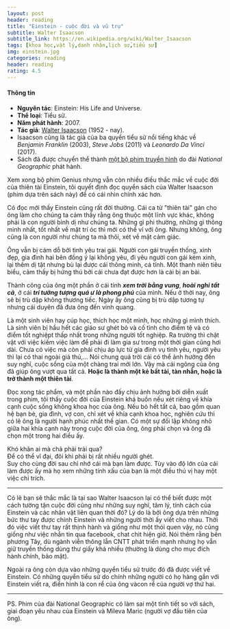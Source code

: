 ```yaml
---
layout: post
header: reading
title: "Einstein - cuộc đời và vũ trụ"
subtitle: Walter Isaacson
subtitle_link: https://en.wikipedia.org/wiki/Walter_Isaacson
tags: [khoa học,vật lý,danh nhân,lịch sử,tiểu sử]
img: einstein.jpg
categories: reading
header: reading
rating: 4.5
---
```


<h4 class="post-more">Thông tin</h4>

- **Nguyên tác**: Einstein: His Life and Universe.
- **Thể loại**: Tiểu sử.
- **Năm phát hành**: 2007.
- **Tác giả**: [Walter Isaacson](https://en.wikipedia.org/wiki/Walter_Isaacson) (1952 - nay).
- Isaacson cũng là tác giả của ba quyển tiểu sử nổi tiếng khác về *Benjamin Franklin* (2003), *Steve Jobs* (2011) và *Leonardo Da Vinci* (2017).
- Sách đã được chuyển thể thành [một bộ phim truyền hình](http://channel.nationalgeographic.com/genius/) do đài *National Geographic* phát hành.

Xem xong bộ phim Genius nhưng vẫn còn nhiều điều thắc mắc về cuộc đời của thiên tài Einstein, tôi quyết định đọc quyển sách của Walter Isaacson (phim dựa trên sách này) để có cái nhìn chính xác hơn.

Có đọc mới thấy Einstein cũng rất đời thường. Cái ca từ "thiên tài" gán cho ông làm cho chúng ta cảm thấy rằng ông thuộc một lĩnh vực khác, không phải là con người bình dị như chúng ta. Những gì phi thường, những gì thông minh nhất, tốt nhất về mặt trí óc thì mới có thể ví với ông. Nhưng không, ông cũng là con người như chúng ta mà thôi, xét về mặt cảm giác.

Ông vẫn bị cám dỗ bởi tình yêu trai gái. Người con gái truyền thống, xinh đẹp, gia đình hai bên đồng ý lại không yêu, đi yêu người con gái kém xinh, lại thêm dị tật nhưng bù lại được cái thông minh, cá tính. Một thanh niên tiêu biểu, cảm thấy bị hứng thú bởi cái chưa đạt được hơn là cái bị an bài.

Thành công của ông một phần ở cái tính ***xem trời bằng vung***, ***hoài nghi tất cả***, ở cái ***trí tưởng tượng quá ư là phong phú*** của mình. Nếu ở thời nay, ông sẽ bị trù dập không thương tiếc. Ngày ấy ông cũng bị trù dập tương tự nhưng cái duyên đã đưa ông đến vinh quang.

Là một sinh viên hay cúp học, thích học một mình, học những gì mình thích. Là sinh viên bị hầu hết các giáo sư ghét bỏ và cố tình cho điểm tệ và có điểm tốt nghiệpt thấp nhất trong những người tốt nghiệp. Ra trường thì chật vật với việc kiếm việc làm để phải đi làm gia sư trong một thời gian cũng hơi dài. Chưa có việc mà còn phải chịu áp lực từ gia đình vụ tình yêu, người yêu thì lại có thai ngoài giá thú,... Nói chung quá trời cái có thể ảnh hưởng đến suy nghĩ, cuộc sống của một chàng trai mới lớn. Vậy mà cái ngông của ông đã giúp ông vượt qua tất cả. **Hoặc là thành một kẻ bất tài, tàn nhẫn, hoặc là trở thành một thiên tài**.

Đọc xong tác phẩm, và một phần nào đấy chịu ảnh hưởng bởi diễn xuất trong phim, tôi thấy cuộc đời của Einstein khá buồn nếu xét riêng về khía cạnh cuộc sống không khoa học của ông. Nếu bỏ hết tất cả, bao gồm quan hệ bạn bè, gia đình, vợ con, chỉ xét về khía cạnh khoa học, nghiên cứu thì có lẽ ông là người hạnh phúc nhất thế gian. Có một sự đối lập không nhỏ giữa hai khía cạnh này trong cuộc đời của ông, ông phải chọn và ông đã chọn một trong hai điều ấy.

Khó khăn ai mà chả phải trải qua? <br />
Để có thể vĩ đại, đôi khi phải bị rất nhiều người ghét. <br />
Suy cho cùng đời sau chỉ nhớ cái mà bạn làm được. Tùy vào độ lớn của cái làm được ấy mà họ xem những tính xấu của bạn là một điều thú vị hay một việc chỉ trích.

---

Có lẽ bạn sẽ thắc mắc là tại sao Walter Isaacson lại có thể biết được một cách tường tận cuộc đời cũng như những suy nghĩ, tâm lý, tính cách của Einstein và các nhân vật liên quan thời đó? Lý do là bởi ông dựa trên những bức thư tay được chính Einstein và những người thời ấy viết cho nhau. Thời đó việc viết thư tay rất thịnh hành và giống như một thói quen vậy, nó cũng giống như việc nhắn tin qua facebook, chat chit hiện giờ. Nói thêm rằng bên phương Tây, dù ngành viễn thông lẫn CNTT phát triển mạnh nhưng họ vẫn giữ truyền thống dùng thư giấy khá nhiều (thường là dùng cho mục đich hành chính, bảo mật).

Ngoài ra ông còn dựa vào những quyển tiểu sử trước đó đã được viết về Einstein. Có những quyển tiểu sử do chính những người có họ hàng gần với Einstein viết ra, điển hình là con rể của ông vàcon rể của người vợ thứ hai.

---

PS. Phim của đài National Geographic có làm sai một tình tiết so với sách, giai đoạn yêu nhau của Einstein và Mileva Maric (người vợ đầu tiên của ông).